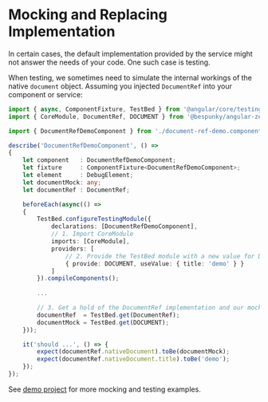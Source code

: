 # Mocking and Replacing Implementation
In certain cases, the default implementation provided by the service might not answer the needs of your code.
One such case is testing.

When testing, we sometimes need to simulate the internal workings of the native `document` object.
Assuming you injected `DocumentRef` into your component or service:
```typescript
import { async, ComponentFixture, TestBed } from '@angular/core/testing';
import { CoreModule, DocumentRef, DOCUMENT } from '@bespunky/angular-zen/core';

import { DocumentRefDemoComponent } from './document-ref-demo.component';

describe('DocumentRefDemoComponent', () =>
{
    let component   : DocumentRefDemoComponent;
    let fixture     : ComponentFixture<DocumentRefDemoComponent>;
    let element     : DebugElement;
    let documentMock: any;
    let documentRef : DocumentRef;

    beforeEach(async(() =>
    {
        TestBed.configureTestingModule({
            declarations: [DocumentRefDemoComponent],
            // 1. Import CoreModule
            imports: [CoreModule],
            providers: [
                // 2. Provide the TestBed module with a new value for DOCUMENT
                { provide: DOCUMENT, useValue: { title: 'demo' } }
            ]
        }).compileComponents();
        
        ...

        // 3. Get a hold of the DocumentRef implementation and our mock document object
        documentRef  = TestBed.get(DocumentRef);
        documentMock = TestBed.get(DOCUMENT);
    }));

    it('should ...', () => {
        expect(documentRef.nativeDocument).toBe(documentMock);
        expect(documentRef.nativeDocument.title).toBe('demo');
    });
});
```

See [demo project](https://dev.azure.com/BeSpunky/Libraries/_git/angular-zen?path=%2Fprojects%2Fdemo%2Fsrc%2Fapp%2Fmodules%2Fcore-demo%2Fdocument-ref-demo&version=GBmaster) for more mocking and testing examples.